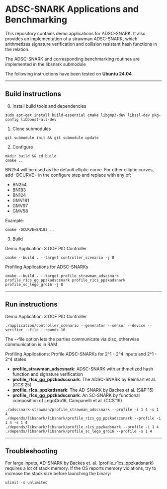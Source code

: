 ADSC-SNARK Applications and Benchmarking
================================================================================

This repository contains demo applications for ADSC-SNARK. It also provides
an implementation of a strawman ADSC-SNARK, which arithmetizes signature
verification and collision resistant hash functions in the relation. 

The ADSC-SNARK and corresponding benchmarking routines
are implemented in the libsnark submodule

The following instructions have been tested on **Ubuntu 24.04**

--------------------------------------------------------------------------------
Build instructions
--------------------------------------------------------------------------------

0. Install build tools and dependencies

```
sudo apt-get install build-essential cmake libgmp3-dev libssl-dev pkg-config libboost-all-dev
```

1. Clone submodules

```
git submodule init && git submodule update
```

2. Configure

```
mkdir build && cd build
cmake ..  
```
BN254 will be used as the default elliptic curve.
For other elliptic curves, add -DCURVE=<CURVE> in the configure step and replace <CURVE> with any of:
- BN254
- BN183
- BN124
- GMV181
- GMV97
- GMV58

Example:

```
cmake -DCURVE=BN183 ..
```

3. Build

Demo Application: 3 DOF PID Controller

```
cmake --build . --target controller_scenario -j 8
```

Profiling Applications for ADSC-SNARKs

```
cmake --build . --target profile_strawman_adscsnark profile_r1cs_gg_ppzkadscsnark profile_r1cs_ppzkadsnark profile_sc_lego_gro16 -j 8
```

--------------------------------------------------------------------------------
Run instructions
--------------------------------------------------------------------------------

Demo Application: 3 DOF PID Controller

```
./application/controller_scenario --generator --sensor --device --verifier --file --rounds 10
```

The --file option lets the parties communicate via disc, otherwise communication is in RAM

Profiling Applications:
Profile ADSC-SNARKs for 2^1 - 2^4 inputs and 2^1 - 2^4 states

- **profile_strawman_adscsnark**: ADSC-SNARK with arithmetized hash function and signature verification
- **profile_r1cs_gg_ppzkadscsnark**: The ADSC-SNARK by Reinhart et al. (CCS'25)
- **profile_r1cs_ppzkadsnark**: The AD-SNARK by Backes et al. (S&P'15)
- **profile_r1cs_gg_ppzkadscsnark**: An SC-SNARK by functional composition of LegoGro16, Campanelli et al.  (CCS'19)
```
./adscsnark-strawman/profile_strawman_adscsnark --profile -i 1 4 -s 1 4
./depends/libsnark/libsnark/profile_r1cs_gg_ppzkadscsnark --profile -i 1 4 -s 1 4
./depends/libsnark/libsnark/profile_r1cs_ppzkadsnark --profile -i 1 4
./depends/libsnark/libsnark/profile_sc_lego_gro16 --profile -s 1 4
```

--------------------------------------------------------------------------------
Troubleshooting
--------------------------------------------------------------------------------

For large inputs, AD-SNARK by Backes et. al. (profile_r1cs_ppzkadsnark) requires 
a lot of stack memory. If the OS reports memory violations, try to increase
the stack size before launching the binary:

```
ulimit -s unlimited
```